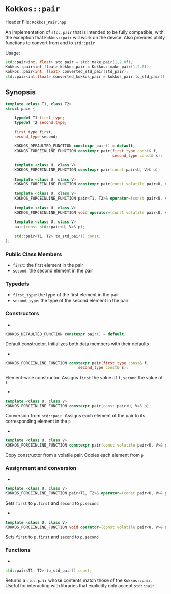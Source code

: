 # `Kokkos::pair`

Header File: `Kokkos_Pair.hpp`

An implementation of `std::pair` that is intended to be fully compatible, with the exception that `Kokkos::pair` will work on the device. Also provides utility functions to convert from and to `std::pair`

Usage: 
```c++
std::pair<int, float> std_pair = std::make_pair(1,2.0f); 
Kokkos::pair<int_float> kokkos_pair = Kokkos::make_pair(1,2.0f);
Kokkos::pair<int, float> converted_std_pair(std_pair);
std::pair<int,float> converted_kokkos_pair = kokkos_pair.to_std_pair();
```

## Synopsis 
```c++
template <class T1, class T2>
struct pair {

    typedef T1 first_type;
    typedef T2 second_type;

    first_type first;
    second_type second;
  
    KOKKOS_DEFAULTED_FUNCTION constexpr pair() = default;
    KOKKOS_FORCEINLINE_FUNCTION constexpr pair(first_type const& f,
                                               second_type const& s);
  
    template <class U, class V>
    KOKKOS_FORCEINLINE_FUNCTION constexpr pair(const pair<U, V>& p);
  
    template <class U, class V>
    KOKKOS_FORCEINLINE_FUNCTION constexpr pair(const volatile pair<U, V>& p);
  
    template <class U, class V>
    KOKKOS_FORCEINLINE_FUNCTION pair<T1, T2>& operator=(const pair<U, V>& p);
  
    template <class U, class V>
    KOKKOS_FORCEINLINE_FUNCTION void operator=(const volatile pair<U, V>& p) volatile;
  
    template <class U, class V>
    pair(const std::pair<U, V>& p);
  
    std::pair<T1, T2> to_std_pair() const;
};
```

### Public Class Members

  * `first`: the first element in the pair
  * `second`: the second element in the pair

### Typedefs
   
  * `first_type`: the type of the first element in the pair
  * `second_type`: the type of the second element in the pair

### Constructors

  * 
  ```c++ 
  KOKKOS_DEFAULTED_FUNCTION constexpr pair() = default;
  ```

  Default constructor. Initializes both data members with their defaults

  * 
  ```c++
  KOKKOS_FORCEINLINE_FUNCTION constexpr pair(first_type const& f,
                                  second_type const& s);
  ```

  Element-wise constructor. Assigns `first` the value of `f`, `second` the value of `s` 

  * 
  ```c++
  template <class U, class V>
  KOKKOS_FORCEINLINE_FUNCTION constexpr pair(const pair<U, V>& p);
  ``` 
      
  Conversion from `std::pair`. Assigns each element of the pair to its corresponding element in the `p`

  * 
  ```c++
  template <class U, class V>
  KOKKOS_FORCEINLINE_FUNCTION constexpr pair(const volatile pair<U, V>& p);
  ```
     
  Copy constructor from a volatile pair. Copies each element from `p` 

### Assignment and conversion

  * 
  ```c++
  template <class U, class V>
  KOKKOS_FORCEINLINE_FUNCTION pair<T1, T2>& operator=(const pair<U, V>& p);
  ```

Sets `first` to `p.first` and `second` to `p.second` 
 
  * 
  ```c++ 
  template <class U, class V>
  KOKKOS_FORCEINLINE_FUNCTION void operator=(const volatile pair<U, V>& p) volatile;
  ```
  
  Sets `first` to `p.first` and `second` to `p.second` 

  ### Functions

  * 
  ```c++
  std::pair<T1, T2> to_std_pair() const;
  ```

  Returns a `std::pair` whose contents match those of the `Kokkos::pair`. Useful for interacting with libraries that explicitly only accept `std::pair`
